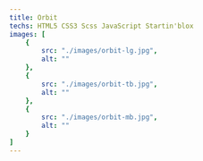 ```yaml
---
title: Orbit
techs: HTML5 CSS3 Scss JavaScript Startin'blox
images: [
    {
        src: "./images/orbit-lg.jpg",
        alt: ""
    },
    {
        src: "./images/orbit-tb.jpg",
        alt: ""
    },
    {
        src: "./images/orbit-mb.jpg",
        alt: ""
    }
]
---
```

